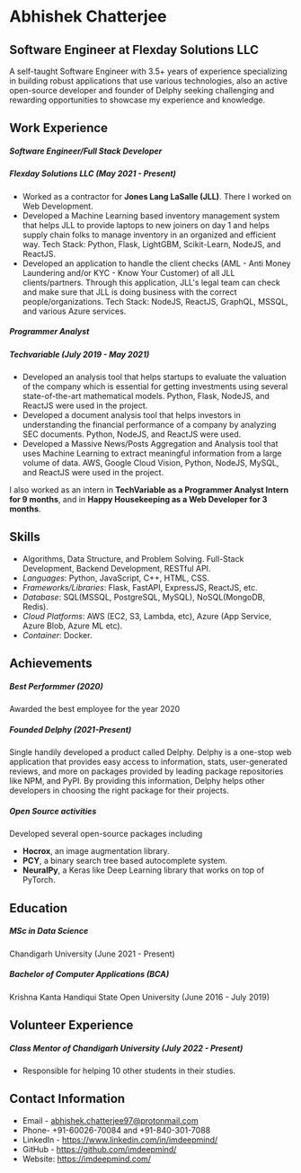 # Abhishek Chatterjee
## Software Engineer at Flexday Solutions LLC

A self-taught Software Engineer with 3.5+ years of experience specializing in building robust applications that use various technologies, also an active open-source developer and founder of Delphy seeking challenging and rewarding opportunities to showcase my experience and knowledge.

## Work Experience

##### **Software Engineer/Full Stack Developer**
##### Flexday Solutions LLC  (May 2021 - Present)
- Worked as a contractor for **Jones Lang LaSalle (JLL)**. There I worked on Web Development.
- Developed a Machine Learning based inventory management system that helps JLL to provide laptops to new joiners on day 1 and helps supply chain folks to manage inventory in an organized and efficient way. Tech Stack: Python, Flask, LightGBM, Scikit-Learn, NodeJS, and ReactJS.
- Developed an application to handle the client checks (AML - Anti Money Laundering and/or KYC -  Know Your Customer) of all JLL clients/partners. Through this application, JLL's legal team can check and make sure that JLL is doing business with the correct people/organizations. Tech Stack: NodeJS, ReactJS, GraphQL, MSSQL, and various Azure services.


##### **Programmer Analyst**
##### Techvariable (July 2019 - May 2021)
- Developed an analysis tool that helps startups to evaluate the valuation of the company which is essential for getting investments using several state-of-the-art mathematical models. Python, Flask, NodeJS, and ReactJS were used in the project.
- Developed a document analysis tool that helps investors in understanding the financial performance of a company by analyzing SEC documents. Python, NodeJS, and ReactJS were used.
- Developed a Massive News/Posts Aggregation and Analysis tool that uses Machine Learning to extract meaningful information from a large volume of data. AWS, Google Cloud Vision, Python, NodeJS, MySQL, and ReactJS were used in the project.

I also worked as an intern in **TechVariable as a Programmer Analyst Intern for 9 months**, and in **Happy Housekeeping as a Web Developer for 3 months**.

## Skills 
- Algorithms, Data Structure, and Problem Solving. Full-Stack Development, Backend Development, RESTful API.
- *Languages*: Python, JavaScript, C++, HTML, CSS.
- *Frameworks/Libraries*: Flask, FastAPI, ExpressJS, ReactJS, etc.
- *Database*: SQL(MSSQL, PostgreSQL, MySQL), NoSQL(MongoDB, Redis).
- *Cloud Platforms*: AWS (EC2, S3, Lambda, etc), Azure (App Service, Azure Blob, Azure ML etc).
- *Container*: Docker.

## Achievements
##### **Best Performmer (2020)**
Awarded the best employee for the year 2020

##### **Founded Delphy (2021-Present)**
Single handily developed a product called Delphy. Delphy is a one-stop web application that provides easy access to information, stats, user-generated reviews, and more on packages provided by leading package repositories like NPM, and PyPI. By providing this information, Delphy helps other developers in choosing the right package for their projects.

##### **Open Source activities**
Developed several open-source packages including
- **Hocrox**, an image augmentation library.
- **PCY**, a binary search tree based autocomplete system.
- **NeuralPy**, a Keras like Deep Learning library that works on top of PyTorch.

## Education
##### **MSc in Data Science**
Chandigarh University (June 2021 - Present)

##### **Bachelor of Computer Applications (BCA)**
Krishna Kanta Handiqui State Open University (June 2016 - July 2019)

## Volunteer Experience
##### **Class Mentor of Chandigarh University (July 2022 - Present)**
 - Responsible for helping 10 other students in their studies.

## Contact Information
- Email - abhishek.chatterjee97@protonmail.com
- Phone- +91-60026-70084 and +91-840-301-7088
- LinkedIn - https://www.linkedin.com/in/imdeepmind/
- GitHub - https://github.com/imdeepmind/
- Website: https://imdeepmind.com/
